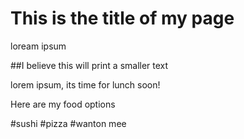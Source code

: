 # This is the title of my page

loream ipsum

##I believe this will print a smaller text

lorem ipsum, its time for lunch soon!

Here are my food options

#sushi
#pizza
#wanton mee
